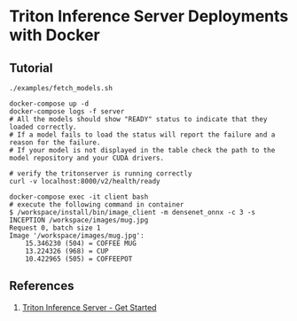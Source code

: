 # Triton Inference Server Deployments with Docker

## Tutorial

```Shell
./examples/fetch_models.sh

docker-compose up -d
docker-compose logs -f server
# All the models should show "READY" status to indicate that they loaded correctly.
# If a model fails to load the status will report the failure and a reason for the failure.
# If your model is not displayed in the table check the path to the model repository and your CUDA drivers.

# verify the tritonserver is running correctly
curl -v localhost:8000/v2/health/ready

docker-compose exec -it client bash
# execute the following command in container
$ /workspace/install/bin/image_client -m densenet_onnx -c 3 -s INCEPTION /workspace/images/mug.jpg
Request 0, batch size 1
Image '/workspace/images/mug.jpg':
    15.346230 (504) = COFFEE MUG
    13.224326 (968) = CUP
    10.422965 (505) = COFFEEPOT
```

## References

1. [Triton Inference Server - Get Started](https://github.com/triton-inference-server/server/blob/main/docs/getting_started/quickstart.md#launch-triton)